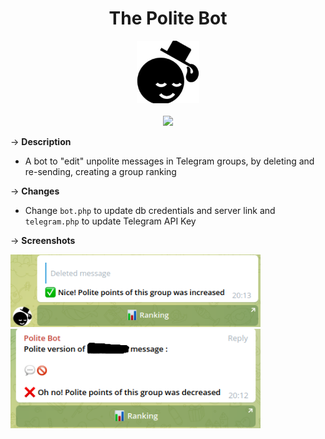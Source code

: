 <h1 align="center">The Polite Bot </h1>



<p align="center">
  <img width="100" src="https://github.com/pedropamn/ThePoliteBot/blob/main/thepolitebot.jpg?raw=true" /><br><br>
  <a target="_blank" href="https://t.me/thepolite_bot"><img src="https://img.shields.io/badge/-See on Telegram-blue?style=for-the-badge&logo=telegram&logoColor=white" /></a>
</p>


&rarr; __Description__ 
* A bot to "edit" unpolite messages in Telegram groups, by deleting and re-sending, creating a group ranking

&rarr; __Changes__ 
* Change ```bot.php``` to update db credentials and server link and ```telegram.php``` to update Telegram API Key 

&rarr; __Screenshots__ 

<img width="400" src="https://github.com/pedropamn/ThePoliteBot/blob/main/polite-increased.png?raw=true" />          <img width="400" src="https://github.com/pedropamn/ThePoliteBot/blob/main/polite-decreased.png?raw=true" />


